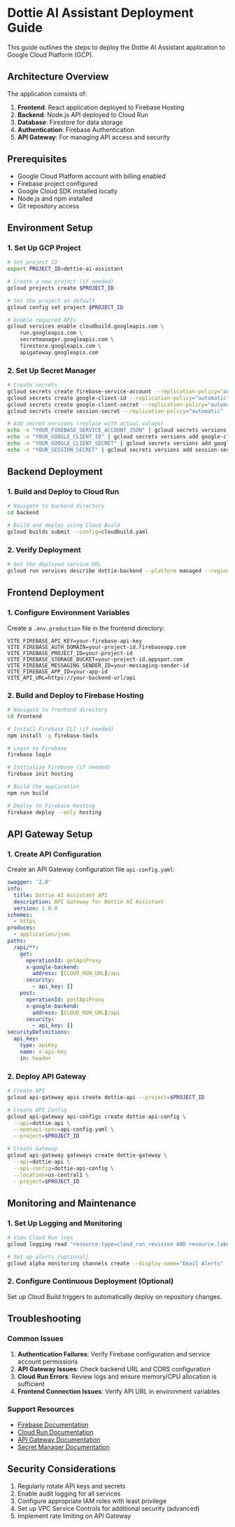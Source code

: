 # Dottie AI Assistant Deployment Guide

This guide outlines the steps to deploy the Dottie AI Assistant application to Google Cloud Platform (GCP).

## Architecture Overview

The application consists of:

1. **Frontend**: React application deployed to Firebase Hosting
2. **Backend**: Node.js API deployed to Cloud Run
3. **Database**: Firestore for data storage
4. **Authentication**: Firebase Authentication
5. **API Gateway**: For managing API access and security

## Prerequisites

- Google Cloud Platform account with billing enabled
- Firebase project configured
- Google Cloud SDK installed locally
- Node.js and npm installed
- Git repository access

## Environment Setup

### 1. Set Up GCP Project

```bash
# Set project ID
export PROJECT_ID=dottie-ai-assistant

# Create a new project (if needed)
gcloud projects create $PROJECT_ID

# Set the project as default
gcloud config set project $PROJECT_ID

# Enable required APIs
gcloud services enable cloudbuild.googleapis.com \
    run.googleapis.com \
    secretmanager.googleapis.com \
    firestore.googleapis.com \
    apigateway.googleapis.com
```

### 2. Set Up Secret Manager

```bash
# Create secrets
gcloud secrets create firebase-service-account --replication-policy="automatic"
gcloud secrets create google-client-id --replication-policy="automatic"
gcloud secrets create google-client-secret --replication-policy="automatic"
gcloud secrets create session-secret --replication-policy="automatic"

# Add secret versions (replace with actual values)
echo -n "YOUR_FIREBASE_SERVICE_ACCOUNT_JSON" | gcloud secrets versions add firebase-service-account --data-file=-
echo -n "YOUR_GOOGLE_CLIENT_ID" | gcloud secrets versions add google-client-id --data-file=-
echo -n "YOUR_GOOGLE_CLIENT_SECRET" | gcloud secrets versions add google-client-secret --data-file=-
echo -n "YOUR_SESSION_SECRET" | gcloud secrets versions add session-secret --data-file=-
```

## Backend Deployment

### 1. Build and Deploy to Cloud Run

```bash
# Navigate to backend directory
cd backend

# Build and deploy using Cloud Build
gcloud builds submit --config=cloudbuild.yaml
```

### 2. Verify Deployment

```bash
# Get the deployed service URL
gcloud run services describe dottie-backend --platform managed --region us-central1 --format="value(status.url)"
```

## Frontend Deployment

### 1. Configure Environment Variables

Create a `.env.production` file in the frontend directory:

```
VITE_FIREBASE_API_KEY=your-firebase-api-key
VITE_FIREBASE_AUTH_DOMAIN=your-project-id.firebaseapp.com
VITE_FIREBASE_PROJECT_ID=your-project-id
VITE_FIREBASE_STORAGE_BUCKET=your-project-id.appspot.com
VITE_FIREBASE_MESSAGING_SENDER_ID=your-messaging-sender-id
VITE_FIREBASE_APP_ID=your-app-id
VITE_API_URL=https://your-backend-url/api
```

### 2. Build and Deploy to Firebase Hosting

```bash
# Navigate to frontend directory
cd frontend

# Install Firebase CLI (if needed)
npm install -g firebase-tools

# Login to Firebase
firebase login

# Initialize Firebase (if needed)
firebase init hosting

# Build the application
npm run build

# Deploy to Firebase Hosting
firebase deploy --only hosting
```

## API Gateway Setup

### 1. Create API Configuration

Create an API Gateway configuration file `api-config.yaml`:

```yaml
swagger: '2.0'
info:
  title: Dottie AI Assistant API
  description: API Gateway for Dottie AI Assistant
  version: 1.0.0
schemes:
  - https
produces:
  - application/json
paths:
  /api/**:
    get:
      operationId: getApiProxy
      x-google-backend:
        address: [CLOUD_RUN_URL]/api
      security:
        - api_key: []
    post:
      operationId: postApiProxy
      x-google-backend:
        address: [CLOUD_RUN_URL]/api
      security:
        - api_key: []
securityDefinitions:
  api_key:
    type: apiKey
    name: x-api-key
    in: header
```

### 2. Deploy API Gateway

```bash
# Create API
gcloud api-gateway apis create dottie-api --project=$PROJECT_ID

# Create API Config
gcloud api-gateway api-configs create dottie-api-config \
  --api=dottie-api \
  --openapi-spec=api-config.yaml \
  --project=$PROJECT_ID

# Create Gateway
gcloud api-gateway gateways create dottie-gateway \
  --api=dottie-api \
  --api-config=dottie-api-config \
  --location=us-central1 \
  --project=$PROJECT_ID
```

## Monitoring and Maintenance

### 1. Set Up Logging and Monitoring

```bash
# View Cloud Run logs
gcloud logging read "resource.type=cloud_run_revision AND resource.labels.service_name=dottie-backend" --limit=10

# Set up alerts (optional)
gcloud alpha monitoring channels create --display-name="Email Alerts" --type=email --channel-labels=email_address=alerts@example.com
```

### 2. Configure Continuous Deployment (Optional)

Set up Cloud Build triggers to automatically deploy on repository changes.

## Troubleshooting

### Common Issues

1. **Authentication Failures**: Verify Firebase configuration and service account permissions
2. **API Gateway Issues**: Check backend URL and CORS configuration
3. **Cloud Run Errors**: Review logs and ensure memory/CPU allocation is sufficient
4. **Frontend Connection Issues**: Verify API URL in environment variables

### Support Resources

- [Firebase Documentation](https://firebase.google.com/docs)
- [Cloud Run Documentation](https://cloud.google.com/run/docs)
- [API Gateway Documentation](https://cloud.google.com/api-gateway/docs)
- [Secret Manager Documentation](https://cloud.google.com/secret-manager/docs)

## Security Considerations

1. Regularly rotate API keys and secrets
2. Enable audit logging for all services
3. Configure appropriate IAM roles with least privilege
4. Set up VPC Service Controls for additional security (advanced)
5. Implement rate limiting on API Gateway
